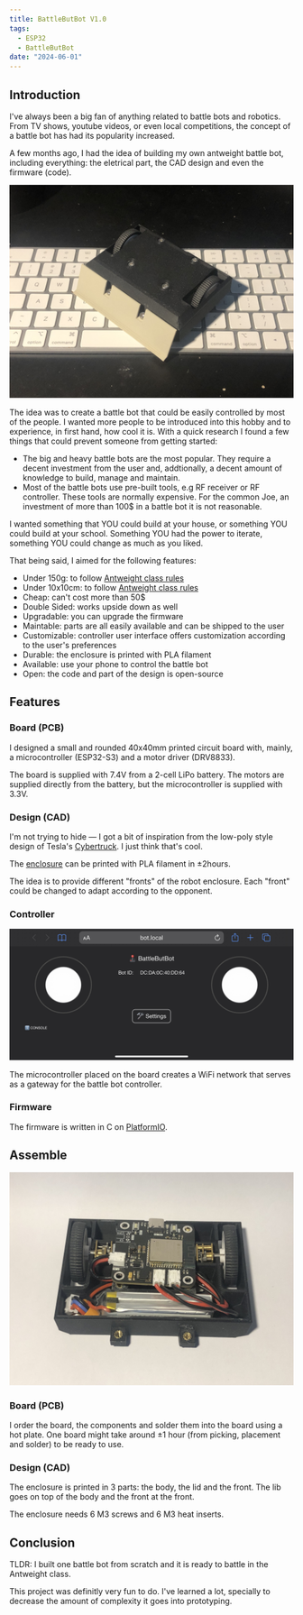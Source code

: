 ```yaml
---
title: BattleButBot V1.0
tags:
  - ESP32
  - BattleButBot
date: "2024-06-01"
---
```


## Introduction

I've always been a big fan of anything related to battle bots and robotics. From TV shows, youtube videos, or even local competitions, the concept of a battle bot has had its popularity increased.

A few months ago, I had the idea of building my own antweight battle bot, including everything: the eletrical part, the CAD design and even the firmware (code).

![Side BattleButBot](../img/IMG_8723.jpg)

The idea was to create a battle bot that could be easily controlled by most of the people. I wanted more people to be introduced into this hobby and to experience, in first hand, how cool it is. With a quick research I found a few things that could prevent someone from getting started:

- The big and heavy battle bots are the most popular. They require a decent investment from the user and, addtionally, a decent amount of knowledge to build, manage and maintain.
- Most of the battle bots use pre-built tools, e.g RF receiver or RF controller. These tools are normally expensive. For the common Joe, an investment of more than 100$ in a battle bot it is not reasonable.

I wanted something that YOU could build at your house, or something YOU could build at your school. Something YOU had the power to iterate, something YOU could change as much as you liked.

That being said, I aimed for the following features:

- Under 150g: to follow [Antweight class rules](http://www.antweights.co.uk/doku.php?id=antweight_world_series_rules)
- Under 10x10cm: to follow [Antweight class rules](http://www.antweights.co.uk/doku.php?id=antweight_world_series_rules)
- Cheap: can't cost more than 50$
- Double Sided: works upside down as well
- Upgradable: you can upgrade the firmware
- Maintable: parts are all easily available and can be shipped to the user
- Customizable: controller user interface offers customization according to the user's preferences
- Durable: the enclosure is printed with PLA filament
- Available: use your phone to control the battle bot
- Open: the code and part of the design is open-source

## Features

### Board (PCB)

I designed a small and rounded 40x40mm printed circuit board with, mainly, a microcontroller (ESP32-S3) and a motor driver (DRV8833).

The board is supplied with 7.4V from a 2-cell LiPo battery. The motors are supplied directly from the battery, but the microcontroller is supplied with 3.3V.

### Design (CAD)

I'm not trying to hide — I got a bit of inspiration from the low-poly style design of Tesla's [Cybertruck](https://www.tesla.com/cybertruck). I just think that's cool.

The [enclosure](https://www.thingiverse.com/thing:6645449) can be printed with PLA filament in ±2hours.

The idea is to provide different "fronts" of the robot enclosure. Each "front" could be changed to adapt according to the opponent.

### Controller

![Web Controller](../img/IMG_8715.jpg)

The microcontroller placed on the board creates a WiFi network that serves as a gateway for the battle bot controller.

### Firmware

The firmware is written in C on [PlatformIO](https://platformio.org).

## Assemble

![Inside the bot](../img/IMG_8716.jpg)

### Board (PCB)

I order the board, the components and solder them into the board using a hot plate. One board might take around ±1 hour (from picking, placement and solder) to be ready to use.

### Design (CAD)

The enclosure is printed in 3 parts: the body, the lid and the front. The lib goes on top of the body and the front at the front.

The enclosure needs 6 M3 screws and 6 M3 heat inserts.

## Conclusion

TLDR: I built one battle bot from scratch and it is ready to battle in the Antweight class.

This project was definitly very fun to do. I've learned a lot, specially to decrease the amount of complexity it goes into prototyping.

